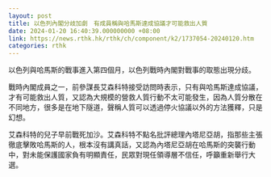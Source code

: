 ```yaml
---
layout: post
title: 以色列內閣分歧加劇　有成員稱與哈馬斯達成協議才可能救出人質
date: 2024-01-20 16:40:39.000000000 +08:00
link: https://news.rthk.hk/rthk/ch/component/k2/1737054-20240120.htm
categories: rthk
---
```


以色列與哈馬斯的戰事進入第四個月，以色列戰時內閣對戰事的取態出現分歧。

戰時內閣成員之一，前參謀長艾森科特接受訪問時表示，只有與哈馬斯達成協議，才有可能救出人質，又認為大規模的營救人質行動不太可能發生，因為人質分散在不同地方，很多是在地下隧道，聲稱人質可以透過停火協議以外的方法獲釋，只是幻想。

艾森科特的兒子早前戰死加沙。艾森科特不點名批評總理內塔尼亞胡，指那些主張徹底擊敗哈馬斯的人，根本沒有講真話，又認為內塔尼亞胡在哈馬斯的突襲行動中，對未能保護國家負有明顯責任，民眾對現任領導層不信任，呼籲重新舉行大選。
